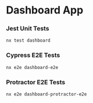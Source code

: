 # Dashboard App

### Jest Unit Tests

```dash
nx test dashboard
```

### Cypress E2E Tests

```dash
nx e2e dashboard-e2e
```

### Protractor E2E Tests

```dash
nx e2e dashboard-protractor-e2e
```
